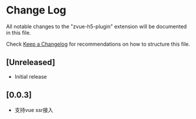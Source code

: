 # Change Log

All notable changes to the "zvue-h5-plugin" extension will be documented in this file.

Check [Keep a Changelog](http://keepachangelog.com/) for recommendations on how to structure this file.

## [Unreleased]

- Initial release

## [0.0.3]

- 支持vue ssr接入